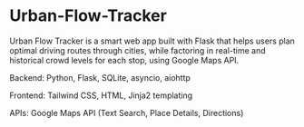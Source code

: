 # Urban-Flow-Tracker

Urban Flow Tracker is a smart web app built with Flask that helps users plan optimal driving routes through cities, while factoring in real-time and historical crowd levels for each stop, using Google Maps API.

Backend: Python, Flask, SQLite, asyncio, aiohttp

Frontend: Tailwind CSS, HTML, Jinja2 templating

APIs: Google Maps API (Text Search, Place Details, Directions)

